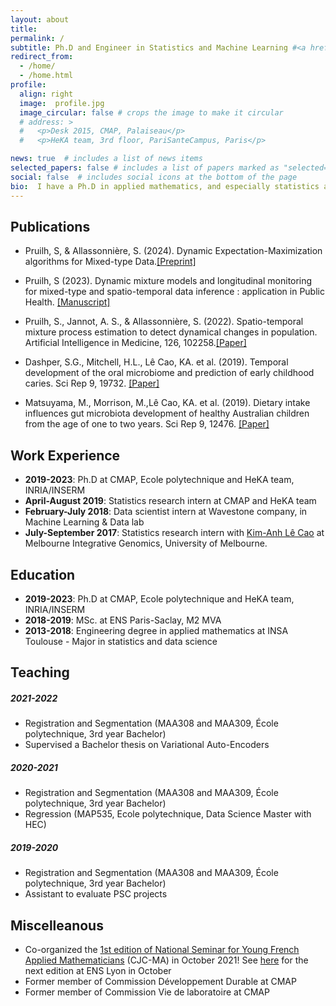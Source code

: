 ```yaml
---
layout: about
title: 
permalink: /
subtitle: Ph.D and Engineer in Statistics and Machine Learning #<a href='https://portail.polytechnique.edu/cmap/en/'>Centre de Mathématiques Appliquées</a>, Ecole polytechnique. 
redirect_from: 
  - /home/
  - /home.html
profile:
  align: right
  image:  profile.jpg
  image_circular: false # crops the image to make it circular
  # address: >
  #   <p>Desk 2015, CMAP, Palaiseau</p>
  #   <p>HeKA team, 3rd floor, PariSanteCampus, Paris</p>

news: true  # includes a list of news items
selected_papers: false # includes a list of papers marked as "selected={true}"
social: false  # includes social icons at the bottom of the page
bio:  I have a Ph.D in applied mathematics, and especially statistics and machine learning. I did it at <a href="https://portail.polytechnique.edu/cmap/en/">  CMAP</a> (Ecole Polytechnique) and <a href="https://team.inria.fr/heka/">  HeKA</a> (PariSanteCampus), under the supervision of <a href = "https://sites.google.com/site/stephanieallassonniere/">  Stéphanie Allassonnière</a> and <a href="https://www.linkedin.com/in/anne-sophie-jannot-a2286ba1/"> Anne-Sophie Jannot </a>. My research project was mainly about statistical learning algorithms, mixture models, and applications to public health data. 
---
```


<p>

</p>

## Publications
- Pruilh, S, & Allassonnière, S. (2024). Dynamic Expectation-Maximization algorithms for Mixed-type Data.[[Preprint]](https://hal.science/hal-04510689)
  
- Pruilh, S (2023). Dynamic mixture models and longitudinal monitoring for mixed-type and spatio-temporal data inference : application in Public Health. [[Manuscript]](https://theses.hal.science/tel-04452903/)
  
- Pruilh, S., Jannot, A. S., & Allassonnière, S. (2022). Spatio-temporal mixture process estimation to detect dynamical changes in population. Artificial Intelligence in Medicine, 126, 102258.[[Paper]](https://doi.org/10.1016/j.artmed.2022.102258)
  
- Dashper, S.G., Mitchell, H.L., Lê Cao, KA. et al. (2019). Temporal development of the oral microbiome and prediction of early childhood caries. Sci Rep 9, 19732. [[Paper]](https://doi.org/10.1038/s41598-019-56233-0)
  
- Matsuyama, M., Morrison, M.,Lê Cao, KA. et al. (2019). Dietary intake influences gut microbiota development of healthy Australian children from the age of one to two years. Sci Rep 9, 12476. [[Paper]](https://doi.org/10.1038/s41598-019-48658-4)



## Work Experience
- **2019-2023**: Ph.D at CMAP, Ecole polytechnique and HeKA team, INRIA/INSERM
- **April-August 2019**: Statistics research intern at CMAP and HeKA team
- **February-July 2018**: Data scientist intern at Wavestone company, in Machine Learning & Data lab
- **July-September 2017**: Statistics research intern with [Kim-Anh Lê Cao](https://lecao-lab.science.unimelb.edu.au/) at Melbourne Integrative Genomics, University of Melbourne.



## Education

- **2019-2023**: Ph.D at CMAP, Ecole polytechnique and HeKA team, INRIA/INSERM
- **2018-2019**: MSc. at ENS Paris-Saclay, M2 MVA
- **2013-2018**: Engineering degree in applied mathematics at INSA Toulouse - Major in statistics and data science


## Teaching

##### 2021-2022
- Registration and Segmentation (MAA308 and MAA309, École polytechnique, 3rd year Bachelor) 
- Supervised a Bachelor thesis on Variational Auto-Encoders

##### 2020-2021
- Registration and Segmentation (MAA308 and MAA309, École polytechnique, 3rd year Bachelor) 
- Regression (MAP535, Ecole polytechnique, Data Science Master with HEC)

##### 2019-2020
- Registration and Segmentation (MAA308 and MAA309, École polytechnique, 3rd year Bachelor)
- Assistant to evaluate PSC projects 

## Miscelleanous
- Co-organized the [1st edition of National Seminar for Young French Applied Mathematicians](https://cjc-ma2021.github.io/) (CJC-MA) in October 2021! See [here](https://cjc-ma2024.sciencesconf.org/) for the next edition at ENS Lyon in October
- Former member of Commission Développement Durable at CMAP
- Former member of Commission Vie de laboratoire at CMAP



